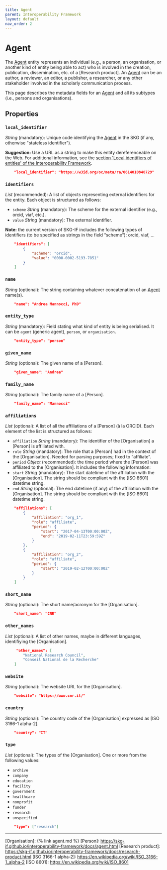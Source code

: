 ```yaml
---
title: Agent
parent: Interoperability Framework
layout: default
nav_order: 2
---
```


# Agent
 
The [Agent] entity represents an individual (e.g., a person, an organisation, or another kind of entity being able to act) who is involved in the creation, publication, dissemination, etc. of a [Research product]. 
An [Agent] can be an author, a reviewer, an editor, a publisher, a researcher, or any other stakeholder involved in the scholarly communication process.

This page describes the metadata fields for an [Agent] and all its subtypes (i.e., persons and organisations).


## Properties

### `local_identifier`
*String* (mandatory): Unique code identifying the [Agent] in the SKG (if any, otherwise "stateless identifier").

**Suggestion:** Use a URL as a string to make this entity dereferenceable on the Web. For additional information, see the [section 'Local identifiers of entities' of the Interoperability Framework](https://skg-if.github.io/interoperability-framework/#local-identifiers-of-entities).

```json
    "local_identifier": "https://w3id.org/oc/meta/ra/0614010840729"
```

### `identifiers`

*List* (recommended): A list of objects representing external identifiers for the entity. 
Each object is structured as follows:
- `scheme` *String* (mandatory): The scheme for the external identifier (e.g., orcid, viaf, etc.).
- `value` *String* (mandatory): The external identifier.

**Note:** the current version of SKG-IF includes the following types of identifiers (to be specified as strings in the field “scheme”): orcid, viaf, …

```json
    "identifiers": [
        {
            "scheme": "orcid",
            "value": "0000-0002-5193-7851"
        }           
    ]
```

### `name`
*String* (optional): The string containing whatever concatenation of an [Agent] name(s).

```json
    "name": "Andrea Mannocci, PhD"
```

### `entity_type`
*String* (mandatory): Field stating what kind of entity is being serialised. It can be `agent` (generic agent), `person`, or `organisation`.

```json
    "entity_type": "person"
```

### `given_name`
*String* (optional): The given name of a [Person].

```json
    "given_name": "Andrea"
```

### `family_name`
*String* (optional): The family name of a [Person].

```json
    "family_name": "Mannocci"
```

### `affiliations`
*List* (optional): A list of all the affiliations of a [Person] (à la ORCID). Each element of the list is structured as follows:
- `affiliation` *String* (mandatory): The identifier of the [Organisation] a [Person] is affiliated with.
- `role` *String* (mandatory): The role that a [Person] had in the context of the [Organisation]. Needed for parsing purposes; fixed to “affiliate”.
- `period` *Object* (recommended): the time period where the [Person] was affiliated to the [Organisation]. It includes the following information:
- `start` *String* (mandatory): The start datetime of the affiliation with the [Organisation]. The string should be compliant with the [ISO 8601] datetime string.
- `end` *String* (optional): The end datetime (if any) of the affiliation with the [Organisation]. The string should be compliant with the [ISO 8601] datetime string.

```json
    "affiliations": [
        {
            "affiliation": "org_1",
            "role": "affiliate",
            "period": {
                "start": "2017-04-13T00:00:00Z",
                "end": "2019-02-11T23:59:59Z"
            }
        },
        {
            "affiliation": "org_2",
            "role": "affiliate",
            "period": {
                "start": "2019-02-12T00:00:00Z"
            }
        }
    ]
```

### `short_name`
*String* (optional): The short name/acronym for the [Organisation].

```json
    "short_name": "CNR"
```

### `other_names`
*List* (optional): A list of other names, maybe in different languages, identifiying the [Organisation].

```json
     "other_names": [ 
        "National Research Council", 
        "Conseil National de la Recherche"
    ]
```

### `website`
*String* (optional): The website URL for the [Organisation].

```json
    "website": "https://www.cnr.it/"
```

### `country`
*String* (optional): The country code of the [Organisation] expressed as [ISO 3166-1 alpha-2].

```json
    "country": "IT"
```

### `type`
*List* (optional): The types of the [Organisation]. One or more from the following values:
- `archive`
- `company`
- `education`
- `facility`
- `government`
- `healthcare`
- `nonprofit`
- `funder`
- `research`
- `unspecified`

```json
    "type": ["research"]
```

----
[Agent]: https://skg-if.github.io/interoperability-framework/docs/agent.html
[Organisation]: {% link agent.md %}
[Person]: https://skg-if.github.io/interoperability-framework/docs/agent.html
[Research product]: https://skg-if.github.io/interoperability-framework/docs/research-product.html
[ISO 3166-1 alpha-2]: https://en.wikipedia.org/wiki/ISO_3166-1_alpha-2
[ISO 8601]: https://en.wikipedia.org/wiki/ISO_8601